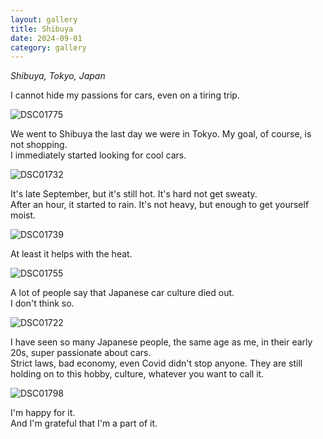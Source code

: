 ```yaml
---
layout: gallery
title: Shibuya
date: 2024-09-01
category: gallery
---
```

*Shibuya, Tokyo, Japan*

I cannot hide my passions for cars, even on a tiring trip.

![DSC01775](/assets/img/2024-09-01-shibuya/DSC01775.webp)

We went to Shibuya the last day we were in Tokyo. My goal, of course, is not shopping.  
I immediately started looking for cool cars.

![DSC01732](/assets/img/2024-09-01-shibuya/DSC01732.webp)

It's late September, but it's still hot. It's hard not get sweaty.  
After an hour, it started to rain. It's not heavy, but enough to get yourself moist.

![DSC01739](/assets/img/2024-09-01-shibuya/DSC01739.webp)

At least it helps with the heat.

![DSC01755](/assets/img/2024-09-01-shibuya/DSC01755.webp)

A lot of people say that Japanese car culture died out.  
I don't think so.

![DSC01722](/assets/img/2024-09-01-shibuya/DSC01722.webp)

I have seen so many Japanese people, the same age as me, in their early 20s, super passionate about cars.  
Strict laws, bad economy, even Covid didn't stop anyone. They are still holding on to this hobby, culture, whatever you want to call it. 

![DSC01798](/assets/img/2024-09-01-shibuya/DSC01798.webp)

I'm happy for it.  
And I'm grateful that I'm a part of it.
